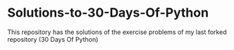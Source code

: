# Solutions-to-30-Days-Of-Python
This repository has the solutions of the exercise problems of my last forked repository (30 Days Of Python)
